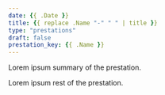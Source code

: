 ```yaml
---
date: {{ .Date }}
title: {{ replace .Name "-" " " | title }}
type: "prestations"
draft: false
prestation_key: {{ .Name }}
---
```


Lorem ipsum summary of the prestation.
<!--more-->
Lorem ipsum rest of the prestation.